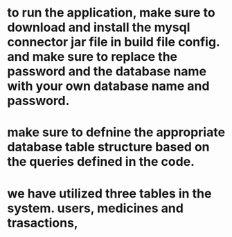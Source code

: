 # to run the application, make sure to download and install the mysql connector jar file in build file config. and make sure to replace the password and the database name with your own database name and password.

# make sure to defnine the appropriate database table structure based on the queries defined in the code.

# we have utilized three tables in the system. users, medicines and trasactions,